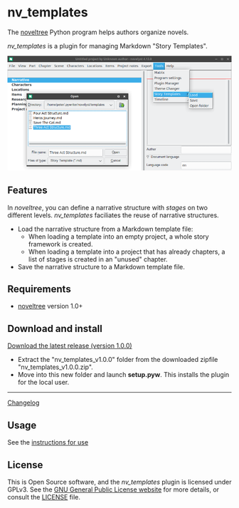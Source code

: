 # nv_templates

The [noveltree](https://peter88213.github.io/noveltree/) Python program helps authors organize novels.

*nv_templates* is a plugin for managing Markdown "Story Templates".

![Screenshot](Screenshots/screen01.png)

## Features

In *noveltree*, you can define a narrative structure with *stages* on two different levels. *nv_templates* faciliates the reuse of narrative structures.

- Load the narrative structure from a Markdown template file:
    - When loading a template into an empty project, a whole story framework is created.
    - When loading a template into a project that has already chapters, a list of stages is created in an "unused" chapter.
- Save the narrative structure to a Markdown template file. 


## Requirements

- [noveltree](https://peter88213.github.io/noveltree/) version 1.0+

## Download and install

[Download the latest release (version 1.0.0)](https://github.com/peter88213/noveltree_templates/raw/main/dist/nv_templates_v1.0.0.zip)

- Extract the "nv_templates_v1.0.0" folder from the downloaded zipfile "nv_templates_v1.0.0.zip".
- Move into this new folder and launch **setup.pyw**. This installs the plugin for the local user.

---

[Changelog](changelog)

## Usage

See the [instructions for use](usage)

## License

This is Open Source software, and the *nv_templates* plugin is licensed under GPLv3. See the
[GNU General Public License website](https://www.gnu.org/licenses/gpl-3.0.en.html) for more
details, or consult the [LICENSE](https://github.com/peter88213/noveltree_templates/blob/main/LICENSE) file.

